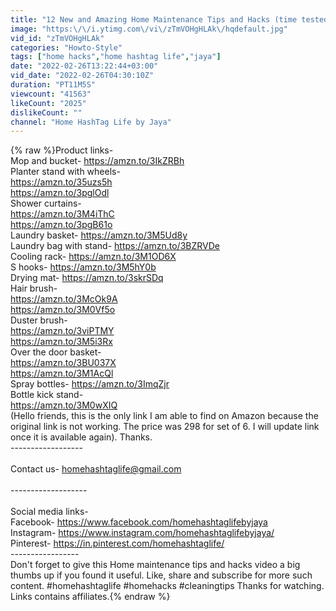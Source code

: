 ```yaml
---
title: "12 New and Amazing Home Maintenance Tips and Hacks (time tested) \/ Home Hashtag Life"
image: "https:\/\/i.ytimg.com\/vi\/zTmVOHgHLAk\/hqdefault.jpg"
vid_id: "zTmVOHgHLAk"
categories: "Howto-Style"
tags: ["home hacks","home hashtag life","jaya"]
date: "2022-02-26T13:22:44+03:00"
vid_date: "2022-02-26T04:30:10Z"
duration: "PT11M5S"
viewcount: "41563"
likeCount: "2025"
dislikeCount: ""
channel: "Home HashTag Life by Jaya"
---
```

{% raw %}Product links-<br />Mop and bucket- <a rel="nofollow" target="blank" href="https://amzn.to/3IkZRBh">https://amzn.to/3IkZRBh</a><br />Planter stand with wheels- <br /><a rel="nofollow" target="blank" href="https://amzn.to/35uzs5h">https://amzn.to/35uzs5h</a><br /><a rel="nofollow" target="blank" href="https://amzn.to/3pglOdl">https://amzn.to/3pglOdl</a><br />Shower curtains-<br /><a rel="nofollow" target="blank" href="https://amzn.to/3M4iThC">https://amzn.to/3M4iThC</a><br /><a rel="nofollow" target="blank" href="https://amzn.to/3pgB61o">https://amzn.to/3pgB61o</a><br />Laundry basket- <a rel="nofollow" target="blank" href="https://amzn.to/3M5Ud8y">https://amzn.to/3M5Ud8y</a><br />Laundry bag with stand- <a rel="nofollow" target="blank" href="https://amzn.to/3BZRVDe">https://amzn.to/3BZRVDe</a><br />Cooling rack- <a rel="nofollow" target="blank" href="https://amzn.to/3M1OD6X">https://amzn.to/3M1OD6X</a><br />S hooks- <a rel="nofollow" target="blank" href="https://amzn.to/3M5hY0b">https://amzn.to/3M5hY0b</a><br />Drying mat- <a rel="nofollow" target="blank" href="https://amzn.to/3skrSDq">https://amzn.to/3skrSDq</a><br />Hair brush-<br /><a rel="nofollow" target="blank" href="https://amzn.to/3McOk9A">https://amzn.to/3McOk9A</a><br /><a rel="nofollow" target="blank" href="https://amzn.to/3M0Vf5o">https://amzn.to/3M0Vf5o</a><br />Duster brush-<br /><a rel="nofollow" target="blank" href="https://amzn.to/3viPTMY">https://amzn.to/3viPTMY</a><br /><a rel="nofollow" target="blank" href="https://amzn.to/3M5i3Rx">https://amzn.to/3M5i3Rx</a><br />Over the door basket-<br /><a rel="nofollow" target="blank" href="https://amzn.to/3BU037X">https://amzn.to/3BU037X</a><br /><a rel="nofollow" target="blank" href="https://amzn.to/3M1AcQl">https://amzn.to/3M1AcQl</a><br />Spray bottles- <a rel="nofollow" target="blank" href="https://amzn.to/3ImqZjr">https://amzn.to/3ImqZjr</a><br />Bottle kick stand-<br /><a rel="nofollow" target="blank" href="https://amzn.to/3M0wXIQ">https://amzn.to/3M0wXIQ</a><br />(Hello friends, this is the only link I am able to find on Amazon because the original link is not working. The price was 298 for set of 6. I will update link once it is available again). Thanks.<br />------------------<br /><br />Contact us- homehashtaglife@gmail.com<br /><br />-------------------<br /><br />Social media links-<br />Facebook- <a rel="nofollow" target="blank" href="https://www.facebook.com/homehashtaglifebyjaya">https://www.facebook.com/homehashtaglifebyjaya</a><br />Instagram- <a rel="nofollow" target="blank" href="https://www.instagram.com/homehashtaglifebyjaya/">https://www.instagram.com/homehashtaglifebyjaya/</a><br />Pinterest- <a rel="nofollow" target="blank" href="https://in.pinterest.com/homehashtaglife/">https://in.pinterest.com/homehashtaglife/</a><br />-----------------<br />Don't forget to give this Home maintenance tips and hacks video a big thumbs up if you found it useful. Like, share and subscribe for more such content. #homehashtaglife #homehacks #cleaningtips Thanks for watching. Links contains affiliates.{% endraw %}
